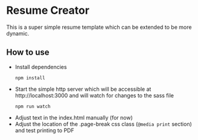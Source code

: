 # Resume Creator

This is a super simple resume template which can be extended to be more dynamic.

## How to use

- Install dependencies 
  ```
  npm install
  ```
- Start the simple http server which will be accessible at http://localhost:3000 and will watch for changes to the sass file
  ```
  npm run watch
  ```
- Adjust text in the index.html manually (for now)
- Adjust the location of the .page-break css class (`@media print` section) and test printing to PDF
